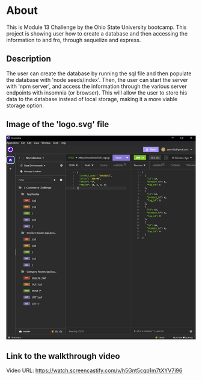# About
This is Module 13 Challenge by the Ohio State University bootcamp. This project is showing user how to create a database and then accessing the information to and fro, through sequelize and express.

## Description
The user can create the database by running the sql file and then populate the database with 'node seeds/index'. Then, the user can start the server with 'npm server', and access the information through the various server endpoints with insomnia (or browser). This will allow the user to store his data to the database instead of local storage, making it a more viable storage option.

## Image of the 'logo.svg' file
<img src="./Images/screenshot.PNG" alt="Screenshot of the insomnia tests"/>

## Link to the walkthrough video
Video URL: https://watch.screencastify.com/v/h5Gnt5cqp1m7tXYV7i96